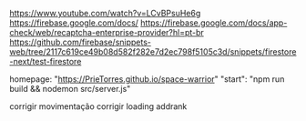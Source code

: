 https://www.youtube.com/watch?v=LCvBPsuHe6g
https://firebase.google.com/docs/
https://firebase.google.com/docs/app-check/web/recaptcha-enterprise-provider?hl=pt-br
https://github.com/firebase/snippets-web/tree/2117c619ce49b08d582f282e7d2ec798f5105c3d/snippets/firestore-next/test-firestore

homepage: "https://PrieTorres.github.io/space-warrior"
"start": "npm run build && nodemon src/server.js"

corrigir movimentação
corrigir loading addrank
